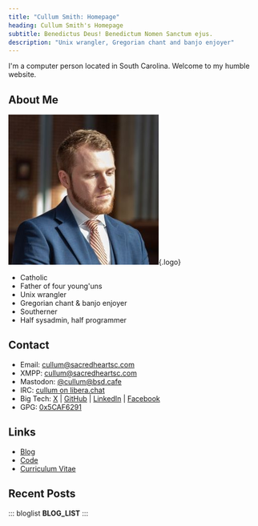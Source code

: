 ```yaml
---
title: "Cullum Smith: Homepage"
heading: Cullum Smith's Homepage
subtitle: Benedictus Deus! Benedictum Nomen Sanctum ejus.
description: "Unix wrangler, Gregorian chant and banjo enjoyer"
---
```


I'm a computer person located in South Carolina. Welcome to my humble website.

## About Me
![](me.jpg "Cullum Smith"){.logo}

- Catholic
- Father of four young'uns
- Unix wrangler
- Gregorian chant & banjo enjoyer
- Southerner
- Half sysadmin, half programmer

## Contact
- Email: [cullum@sacredheartsc.com](mailto:cullum@sacredheartsc.com)
- XMPP: [cullum@sacredheartsc.com](xmpp:cullum@sacredheartsc.com?message)
- Mastodon: <a rel="me" href="https://mastodon.bsd.cafe/@cullum">@cullum@bsd.cafe</a>
- IRC: [cullum on libera.chat](ircs://irc.libera.chat/cullum,isnick)
- Big Tech: [X](https://x.com/CullumSmith) |
            [GitHub](https://github.com/cullumsmith) |
            [LinkedIn](https://www.linkedin.com/in/cullumsmith/) |
            [Facebook](https://www.facebook.com/CullumSmith01)
- GPG: [0x5CAF6291](/gpg.asc)

## Links
- [Blog](/blog/)
- [Code](https://git.sacredheartsc.com/)
- [Curriculum Vitae](/cv/)

## Recent Posts

::: bloglist
__BLOG_LIST__
:::
